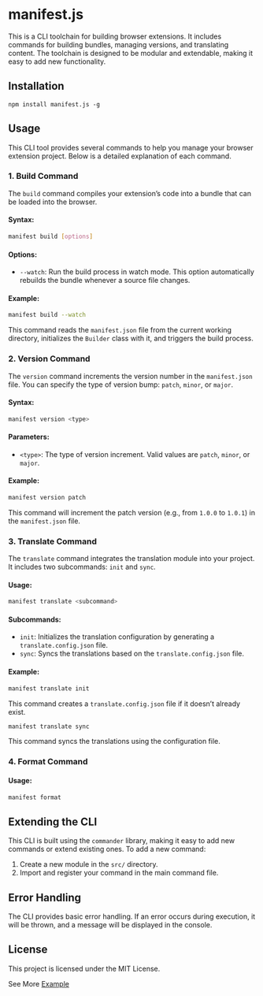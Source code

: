 # manifest.js

This is a CLI toolchain for building browser extensions. It includes commands for building bundles, managing versions, and translating content. The toolchain is designed to be modular and extendable, making it easy to add new functionality.

## Installation

```shell
npm install manifest.js -g
```

## Usage

This CLI tool provides several commands to help you manage your browser extension project. Below is a detailed explanation of each command.

### 1. Build Command

The `build` command compiles your extension’s code into a bundle that can be loaded into the browser.

#### Syntax:

```bash
manifest build [options]
```

#### Options:

- `--watch`: Run the build process in watch mode. This option automatically rebuilds the bundle whenever a source file changes.

#### Example:

```bash
manifest build --watch
```

This command reads the `manifest.json` file from the current working directory, initializes the `Builder` class with it, and triggers the build process.

### 2. Version Command

The `version` command increments the version number in the `manifest.json` file. You can specify the type of version bump: `patch`, `minor`, or `major`.

#### Syntax:

```bash
manifest version <type>
```

#### Parameters:

- `<type>`: The type of version increment. Valid values are `patch`, `minor`, or `major`.

#### Example:

```bash
manifest version patch
```

This command will increment the patch version (e.g., from `1.0.0` to `1.0.1`) in the `manifest.json` file.

### 3. Translate Command

The `translate` command integrates the translation module into your project. It includes two subcommands: `init` and `sync`.

#### Usage:

```bash
manifest translate <subcommand>
```

#### Subcommands:

- `init`: Initializes the translation configuration by generating a `translate.config.json` file.
- `sync`: Syncs the translations based on the `translate.config.json` file.

#### Example:

```bash
manifest translate init
```

This command creates a `translate.config.json` file if it doesn’t already exist.

```bash
manifest translate sync
```

This command syncs the translations using the configuration file.


### 4. Format Command

#### Usage:

```bash
manifest format
```

## Extending the CLI

This CLI is built using the `commander` library, making it easy to add new commands or extend existing ones. To add a new command:

1. Create a new module in the `src/` directory.
2. Import and register your command in the main command file.

## Error Handling

The CLI provides basic error handling. If an error occurs during execution, it will be thrown, and a message will be displayed in the console.

## License

This project is licensed under the MIT License.

See More [Example](https://github.com/fxnoob/image-to-text-ocr)
